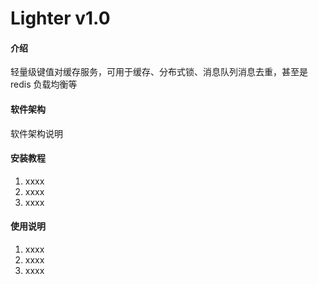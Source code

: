# Lighter v1.0

#### 介绍
轻量级键值对缓存服务，可用于缓存、分布式锁、消息队列消息去重，甚至是 redis 负载均衡等

#### 软件架构
软件架构说明


#### 安装教程

1. xxxx
2. xxxx
3. xxxx

#### 使用说明

1. xxxx
2. xxxx
3. xxxx
